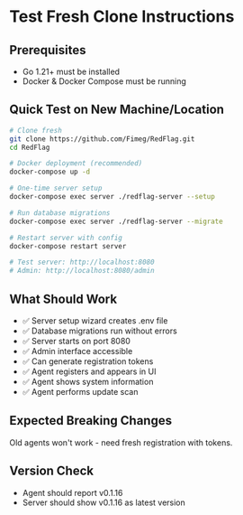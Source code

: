 # Test Fresh Clone Instructions

## Prerequisites
- Go 1.21+ must be installed
- Docker & Docker Compose must be running

## Quick Test on New Machine/Location

```bash
# Clone fresh
git clone https://github.com/Fimeg/RedFlag.git
cd RedFlag

# Docker deployment (recommended)
docker-compose up -d

# One-time server setup
docker-compose exec server ./redflag-server --setup

# Run database migrations
docker-compose exec server ./redflag-server --migrate

# Restart server with config
docker-compose restart server

# Test server: http://localhost:8080
# Admin: http://localhost:8080/admin
```

## What Should Work
- ✅ Server setup wizard creates .env file
- ✅ Database migrations run without errors
- ✅ Server starts on port 8080
- ✅ Admin interface accessible
- ✅ Can generate registration tokens
- ✅ Agent registers and appears in UI
- ✅ Agent shows system information
- ✅ Agent performs update scan

## Expected Breaking Changes
Old agents won't work - need fresh registration with tokens.

## Version Check
- Agent should report v0.1.16
- Server should show v0.1.16 as latest version